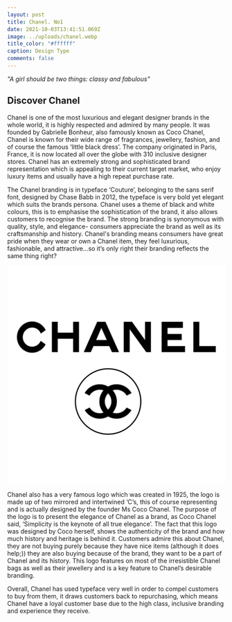 ```yaml
---
layout: post
title: Chanel. No1
date: 2021-10-03T13:41:51.069Z
image: ../uploads/chanel.webp
title_color: "#ffffff"
caption: Design Type
comments: false
---
```

*"A girl should be two things: classy and fabulous"*

## **Discover Chanel**

Chanel is one of the most luxurious and elegant designer brands in the whole world, it is highly respected and admired by many people. It was founded by Gabrielle Bonheur, also famously known as Coco Chanel, Chanel is known for their wide range of fragrances, jewellery, fashion, and of course the famous ‘little black dress’. The company originated in Paris, France, it is now located all over the globe with 310 inclusive designer stores. Chanel has an extremely strong and sophisticated brand representation which is appealing to their current target market, who enjoy luxury items and usually have a high repeat purchase rate.

The Chanel branding is in typeface ‘Couture’, belonging to the sans serif font, designed by Chase Babb in 2012, the typeface is very bold yet elegant which suits the brands persona. Chanel uses a theme of black and white colours, this is to emphasise the sophistication of the brand, it also allows customers to recognise the brand. The strong branding is synonymous with quality, style, and elegance- consumers appreciate the brand as well as its craftsmanship and history. Chanel's branding means consumers have great pride when they wear or own a Chanel item, they feel luxurious, fashionable, and attractive…so it’s only right their branding reflects the same thing right?

![](../uploads/chanel-1.svg)

Chanel also has a very famous logo which was created in 1925, the logo is made up of two mirrored and intertwined ‘C’s, this of course representing and is actually designed by the founder Ms Coco Chanel. The purpose of the logo is to present the elegance of Chanel as a brand, as Coco Chanel said, ‘Simplicity is the keynote of all true elegance’. The fact that this logo was designed by Coco herself, shows the authenticity of the brand and how much history and heritage is behind it. Customers admire this about Chanel, they are not buying purely because they have nice items (although it does help;)) they are also buying because of the brand, they want to be a part of Chanel and its history. This logo features on most of the irresistible Chanel bags as well as their jewellery and is a key feature to Chanel’s desirable branding.

Overall, Chanel has used typeface very well in order to compel customers to buy from them, it draws customers back to repurchasing, which means Chanel have a loyal customer base due to the high class, inclusive branding and experience they receive.